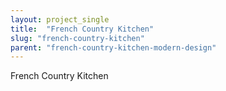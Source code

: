 ```yaml
---
layout: project_single
title:  "French Country Kitchen"
slug: "french-country-kitchen"
parent: "french-country-kitchen-modern-design"
---
```

French Country Kitchen